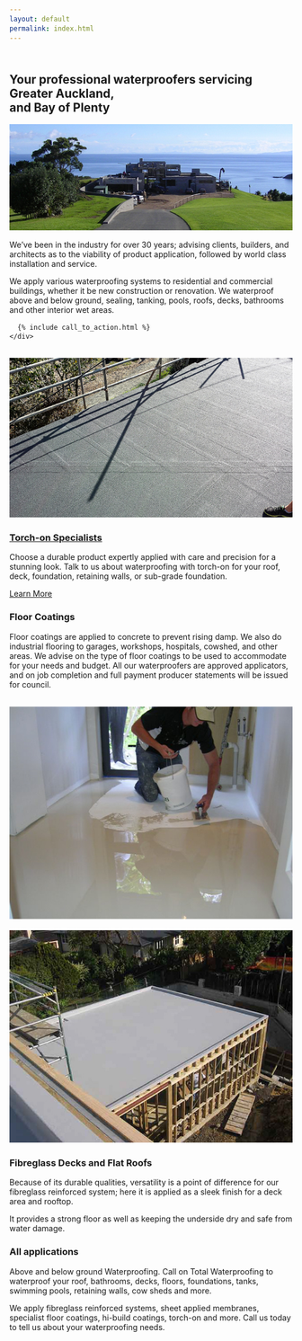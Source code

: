 ```yaml
---
layout: default
permalink: index.html
---
```

<div class="index">
  <section>
    <div class="text-block" style="padding-top: 10px">
      <h2 class="banner">Your professional waterproofers servicing<br />Greater Auckland, <br class="visible-xs" />and Bay of Plenty</h2>
      <p>
        <img src="images/bg.jpg" />
      </p>
      <p>
        We’ve been in the industry for over 30 years; advising clients, builders, and architects as to the viability of product application, followed by world class installation and service.
      </p>
      <p>
        We apply various waterproofing systems to residential and commercial buildings, whether it be new construction or renovation. We waterproof above and below ground, sealing, tanking, pools, roofs, decks, bathrooms and other interior wet areas.
      </p>

      {% include call_to_action.html %}
    </div>
  </section>


  <section class="blue-light-bg clearfix">
    <div class="text-block">
      <div class="hidden-xs col-md-4" style="padding: 0">
        <br />
        <a href="torch-on-waterproofing-specialists">
          <img src="images/photos/roofs/20130723_134831.jpg" />
        </a>
      </div>
      <div class="col-xs-12 col-md-8" id="applications">
        <a href="torch-on-waterproofing-specialists">
          <h3>Torch-on Specialists</h3>
        </a>
        <p>
          Choose a durable product expertly applied with care and precision for a stunning look. Talk to us about waterproofing with torch-on for your roof, deck, foundation, retaining walls, or sub-grade foundation.
        </p>
        <div class="text-right">
          <a class="btn btn-primary" href="torch-on-waterproofing-specialists">Learn More</a>
        </div>
      </div>
    </div>
  </section>

  <section class="blue-dark-bg clearfix">
    <div class="text-block">
      <div class="col-xs-12 col-md-8">
        <h3>Floor Coatings</h3>
        <p>
          Floor coatings are applied to concrete to prevent rising damp. We also do industrial flooring to garages, workshops, hospitals, cowshed, and other areas. We advise on the type of floor coatings to be used to accommodate for your needs and budget. All our waterproofers are approved applicators, and on job completion and full payment producer statements will be issued for council.
        </p>
      </div>
      <div class="hidden-xs col-md-4" style="padding: 0">
        <br />
        <a href="torch-on-waterproofing-specialists">
          <img src="images/photos/floor-coatings.jpg" />
        </a>
      </div>
    </div>
  </section>

  <section class="blue-light-bg clearfix">
    <div class="text-block clearfix">
      <div class="hidden-xs col-md-4" style="padding: 0">
        <br />
        <img src="images/photos/decks/deck.jpg" />
      </div>
      <div class="col-xs-12 col-md-8" id="applications">
        <h3>Fibreglass Decks and Flat Roofs</h3>
        <p>
          Because of its durable qualities, versatility is a point of difference for our fibreglass reinforced system; here it is applied as a sleek finish for a deck area and rooftop.
        </p>
        <p>
          It provides a strong floor as well as keeping the underside dry and safe from water damage.
        </p>
      </div>
    </div>
  </section>

  <section class="blue-dark-bg">
    <div class="text-block">
      <h3>All applications</h3>
      <p>
        Above and below ground Waterproofing. Call on Total Waterproofing to waterproof your roof, bathrooms, decks, floors, foundations, tanks, swimming pools, retaining walls, cow sheds and more.
      </p>
      <p>
        We apply fibreglass reinforced systems, sheet applied membranes, specialist floor coatings, hi-build coatings, torch-on and more. Call us today to tell us about your waterproofing needs.
      </p>
    </div>
  </section>
</div>
